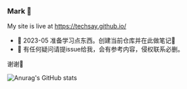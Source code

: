 ### Mark 👋

My site is live at https://techsay.github.io/

- 🌱  2023-05 准备学习点东西。创建当前仓库并在此做笔记📒
- 📧 有任何疑问请提issue给我，会有参考内容，侵权联系必删。

谢谢🙏

![Anurag's GitHub stats](https://github-readme-stats.vercel.app/api?username=techsay&theme=vue-dark&show_icons=true)

<!--
**techsay/techsay** is a ✨ _special_ ✨ repository because its `README.md` (this file) appears on your GitHub profile.

Here are some ideas to get you started:

- 🔭 I’m currently working on ...
- 🌱 I’m currently learning ...
- 👯 I’m looking to collaborate on ...
- 🤔 I’m looking for help with ...
- 💬 Ask me about ...
- 📫 How to reach me: ...
- 😄 Pronouns: ...
- ⚡ Fun fact: ...
-->
